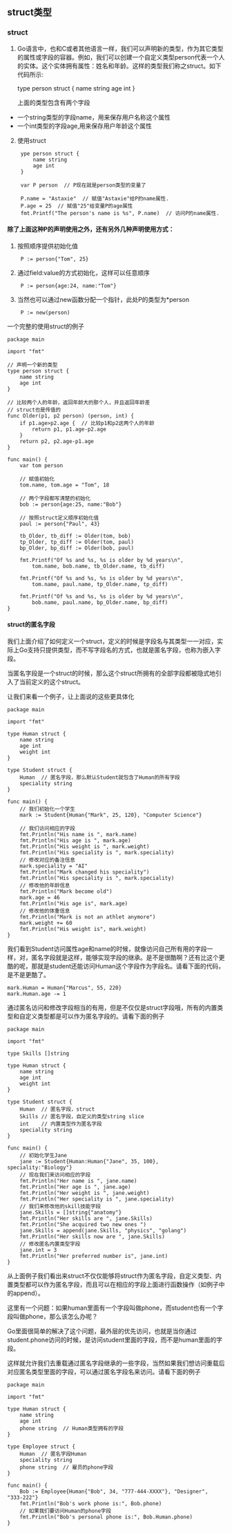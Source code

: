 ## struct类型

### struct

1. Go语言中，也和C或者其他语言一样，我们可以声明新的类型，作为其它类型的属性或字段的容器。例如，我们可以创建一个自定义类型person代表一个人的实体。这个实体拥有属性：姓名和年龄。这样的类型我们称之struct。如下代码所示:

	type person struct {
		name string
		age int
	}
	
    上面的类型包含有两个字段

- 一个string类型的字段name，用来保存用户名称这个属性
- 一个int类型的字段age,用来保存用户年龄这个属性

2. 使用struct

		ype person struct {
			name string
			age int
		}
		
		var P person  // P现在就是person类型的变量了
		
		P.name = "Astaxie"  // 赋值"Astaxie"给P的name属性.
		P.age = 25  // 赋值"25"给变量P的age属性
		fmt.Printf("The person's name is %s", P.name)  // 访问P的name属性.	
		
#### 除了上面这种P的声明使用之外，还有另外几种声明使用方式：

1. 按照顺序提供初始化值

		P := person{"Tom", 25}

2. 通过field:value的方式初始化，这样可以任意顺序

		P := person{age:24, name:"Tom"}

3. 当然也可以通过new函数分配一个指针，此处P的类型为*person

		P := new(person)	
		
一个完整的使用struct的例子
		
	package main
	
	import "fmt"
	
	// 声明一个新的类型
	type person struct {
		name string
		age int
	}
	
	// 比较两个人的年龄，返回年龄大的那个人，并且返回年龄差
	// struct也是传值的
	func Older(p1, p2 person) (person, int) {
		if p1.age>p2.age {  // 比较p1和p2这两个人的年龄
			return p1, p1.age-p2.age
		}
		return p2, p2.age-p1.age
	}
	
	func main() {
		var tom person
	
		// 赋值初始化
		tom.name, tom.age = "Tom", 18
	
		// 两个字段都写清楚的初始化
		bob := person{age:25, name:"Bob"}
	
		// 按照struct定义顺序初始化值
		paul := person{"Paul", 43}
	
		tb_Older, tb_diff := Older(tom, bob)
		tp_Older, tp_diff := Older(tom, paul)
		bp_Older, bp_diff := Older(bob, paul)
	
		fmt.Printf("Of %s and %s, %s is older by %d years\n",
			tom.name, bob.name, tb_Older.name, tb_diff)
	
		fmt.Printf("Of %s and %s, %s is older by %d years\n",
			tom.name, paul.name, tp_Older.name, tp_diff)
	
		fmt.Printf("Of %s and %s, %s is older by %d years\n",
			bob.name, paul.name, bp_Older.name, bp_diff)
	}	
	
	
#### struct的匿名字段

我们上面介绍了如何定义一个struct，定义的时候是字段名与其类型一一对应，实际上Go支持只提供类型，而不写字段名的方式，也就是匿名字段，也称为嵌入字段。

当匿名字段是一个struct的时候，那么这个struct所拥有的全部字段都被隐式地引入了当前定义的这个struct。

让我们来看一个例子，让上面说的这些更具体化

	package main
	
	import "fmt"
	
	type Human struct {
		name string
		age int
		weight int
	}
	
	type Student struct {
		Human  // 匿名字段，那么默认Student就包含了Human的所有字段
		speciality string
	}
	
	func main() {
		// 我们初始化一个学生
		mark := Student{Human{"Mark", 25, 120}, "Computer Science"}
	
		// 我们访问相应的字段
		fmt.Println("His name is ", mark.name)
		fmt.Println("His age is ", mark.age)
		fmt.Println("His weight is ", mark.weight)
		fmt.Println("His speciality is ", mark.speciality)
		// 修改对应的备注信息
		mark.speciality = "AI"
		fmt.Println("Mark changed his speciality")
		fmt.Println("His speciality is ", mark.speciality)
		// 修改他的年龄信息
		fmt.Println("Mark become old")
		mark.age = 46
		fmt.Println("His age is", mark.age)
		// 修改他的体重信息
		fmt.Println("Mark is not an athlet anymore")
		mark.weight += 60
		fmt.Println("His weight is", mark.weight)
	}
		
我们看到Student访问属性age和name的时候，就像访问自己所有用的字段一样，对，匿名字段就是这样，能够实现字段的继承。是不是很酷啊？还有比这个更酷的呢，那就是student还能访问Human这个字段作为字段名。请看下面的代码，是不是更酷了。

	mark.Human = Human{"Marcus", 55, 220}
	mark.Human.age -= 1
	
通过匿名访问和修改字段相当的有用，但是不仅仅是struct字段哦，所有的内置类型和自定义类型都是可以作为匿名字段的。请看下面的例子

	package main
	
	import "fmt"
	
	type Skills []string
	
	type Human struct {
		name string
		age int
		weight int
	}
	
	type Student struct {
		Human  // 匿名字段，struct
		Skills // 匿名字段，自定义的类型string slice
		int    // 内置类型作为匿名字段
		speciality string
	}
	
	func main() {
		// 初始化学生Jane
		jane := Student{Human:Human{"Jane", 35, 100}, speciality:"Biology"}
		// 现在我们来访问相应的字段
		fmt.Println("Her name is ", jane.name)
		fmt.Println("Her age is ", jane.age)
		fmt.Println("Her weight is ", jane.weight)
		fmt.Println("Her speciality is ", jane.speciality)
		// 我们来修改他的skill技能字段
		jane.Skills = []string{"anatomy"}
		fmt.Println("Her skills are ", jane.Skills)
		fmt.Println("She acquired two new ones ")
		jane.Skills = append(jane.Skills, "physics", "golang")
		fmt.Println("Her skills now are ", jane.Skills)
		// 修改匿名内置类型字段
		jane.int = 3
		fmt.Println("Her preferred number is", jane.int)
	}
从上面例子我们看出来struct不仅仅能够将struct作为匿名字段，自定义类型、内置类型都可以作为匿名字段，而且可以在相应的字段上面进行函数操作（如例子中的append）。

这里有一个问题：如果human里面有一个字段叫做phone，而student也有一个字段叫做phone，那么该怎么办呢？

Go里面很简单的解决了这个问题，最外层的优先访问，也就是当你通过student.phone访问的时候，是访问student里面的字段，而不是human里面的字段。

这样就允许我们去重载通过匿名字段继承的一些字段，当然如果我们想访问重载后对应匿名类型里面的字段，可以通过匿名字段名来访问。请看下面的例子

	package main
	
	import "fmt"
	
	type Human struct {
		name string
		age int
		phone string  // Human类型拥有的字段
	}
	
	type Employee struct {
		Human  // 匿名字段Human
		speciality string
		phone string  // 雇员的phone字段
	}
	
	func main() {
		Bob := Employee{Human{"Bob", 34, "777-444-XXXX"}, "Designer", "333-222"}
		fmt.Println("Bob's work phone is:", Bob.phone)
		// 如果我们要访问Human的phone字段
		fmt.Println("Bob's personal phone is:", Bob.Human.phone)
	}	
